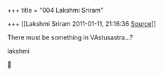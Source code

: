 +++
title = "004 Lakshmi Sriram"

+++
[[Lakshmi Sriram	2011-01-11, 21:16:36 [Source](https://groups.google.com/g/samskrita/c/SXu_HiMgdJw)]]



There must be something in VAstusastra...?

lakshmi  
  



